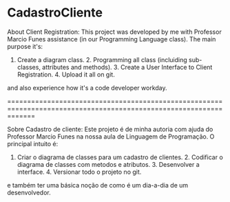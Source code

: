 # CadastroCliente
About Client Registration: This project was developed by me with Professor Marcio Funes assistance (in our Programming Language class). The main purpose it's:
1. Create a diagram class. 2. Programming all class (incluiding sub-classes, attributes and methods). 3. Create a User Interface to Client Registration. 4. Upload it all on git.

and also experience how it's a code developer workday.

===================================================================================================================

Sobre Cadastro de cliente: Este projeto é de minha autoria com ajuda do Professor Marcio Funes na nossa aula de Linguagem de Programação. O principal intuito é:
1. Criar o diagrama de classes para um cadastro de clientes. 2. Codificar o diagrama de classes com metodos e atributos. 3. Desenvolver a interface. 4. Versionar todo o projeto no git.

e também ter uma básica noção de como é um dia-a-dia de um desenvolvedor.
